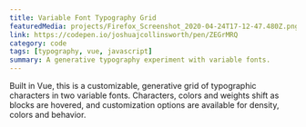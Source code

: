 ```yaml
---
title: Variable Font Typography Grid
featuredMedia: projects/Firefox_Screenshot_2020-04-24T17-12-47.480Z.png
link: https://codepen.io/joshuajcollinsworth/pen/ZEGrMRQ
category: code
tags: [typography, vue, javascript]
summary: A generative typography experiment with variable fonts.
---
```


Built in Vue, this is a customizable, generative grid of typographic characters in two variable fonts. Characters, colors and weights shift as blocks are hovered, and customization options are available for density, colors and behavior.

